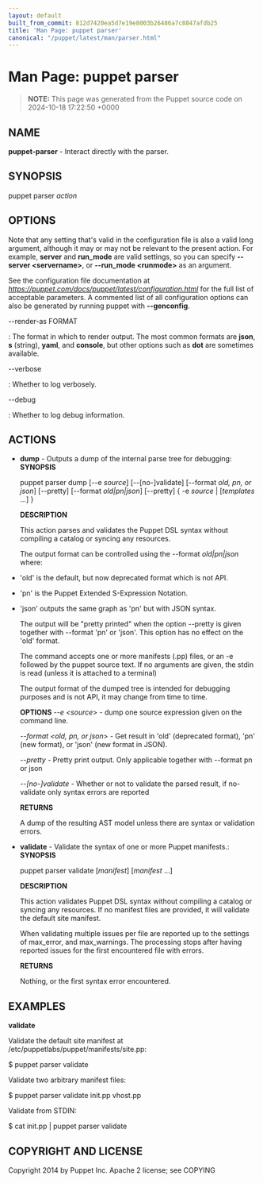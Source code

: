 ```yaml
---
layout: default
built_from_commit: 812d7420ea5d7e19e8003b26486a7c8847afdb25
title: 'Man Page: puppet parser'
canonical: "/puppet/latest/man/parser.html"
---
```


# Man Page: puppet parser

> **NOTE:** This page was generated from the Puppet source code on 2024-10-18 17:22:50 +0000

## NAME
**puppet-parser** - Interact directly with the parser.

## SYNOPSIS
puppet parser *action*

## OPTIONS
Note that any setting that\'s valid in the configuration file is also a
valid long argument, although it may or may not be relevant to the
present action. For example, **server** and **run_mode** are valid
settings, so you can specify **\--server \<servername\>**, or
**\--run_mode \<runmode\>** as an argument.

See the configuration file documentation at
*https://puppet.com/docs/puppet/latest/configuration.html* for the full
list of acceptable parameters. A commented list of all configuration
options can also be generated by running puppet with **\--genconfig**.

\--render-as FORMAT

:   The format in which to render output. The most common formats are
    **json**, **s** (string), **yaml**, and **console**, but other
    options such as **dot** are sometimes available.

\--verbose

:   Whether to log verbosely.

\--debug

:   Whether to log debug information.

## ACTIONS
-   **dump** - Outputs a dump of the internal parse tree for debugging:
    **SYNOPSIS**

    puppet parser dump \[\--e *source*\] \[\--\[no-\]validate\]
    \[\--format *old, pn, or json*\] \[\--pretty\] \[\--format
    *old\|pn\|json*\] \[\--pretty\] { -e *source* \| \[*templates*
    \...\] }

    **DESCRIPTION**

    This action parses and validates the Puppet DSL syntax without
    compiling a catalog or syncing any resources.

    The output format can be controlled using the \--format
    *old\|pn\|json* where:

-   \'old\' is the default, but now deprecated format which is not API.

-   \'pn\' is the Puppet Extended S-Expression Notation.

-   \'json\' outputs the same graph as \'pn\' but with JSON syntax.

    The output will be \"pretty printed\" when the option \--pretty is
    given together with \--format \'pn\' or \'json\'. This option has no
    effect on the \'old\' format.

    The command accepts one or more manifests (.pp) files, or an -e
    followed by the puppet source text. If no arguments are given, the
    stdin is read (unless it is attached to a terminal)

    The output format of the dumped tree is intended for debugging
    purposes and is not API, it may change from time to time.

    **OPTIONS** *\--e \<source*\> - dump one source expression given on
    the command line.

    *\--format \<old, pn, or json*\> - Get result in \'old\' (deprecated
    format), \'pn\' (new format), or \'json\' (new format in JSON).

    *\--pretty* - Pretty print output. Only applicable together with
    \--format pn or json

    *\--\[no-\]validate* - Whether or not to validate the parsed result,
    if no-validate only syntax errors are reported

    **RETURNS**

    A dump of the resulting AST model unless there are syntax or
    validation errors.

-   **validate** - Validate the syntax of one or more Puppet manifests.:
    **SYNOPSIS**

    puppet parser validate \[*manifest*\] \[*manifest* \...\]

    **DESCRIPTION**

    This action validates Puppet DSL syntax without compiling a catalog
    or syncing any resources. If no manifest files are provided, it will
    validate the default site manifest.

    When validating multiple issues per file are reported up to the
    settings of max_error, and max_warnings. The processing stops after
    having reported issues for the first encountered file with errors.

    **RETURNS**

    Nothing, or the first syntax error encountered.

## EXAMPLES
**validate**

Validate the default site manifest at
/etc/puppetlabs/puppet/manifests/site.pp:

\$ puppet parser validate

Validate two arbitrary manifest files:

\$ puppet parser validate init.pp vhost.pp

Validate from STDIN:

\$ cat init.pp \| puppet parser validate

## COPYRIGHT AND LICENSE
Copyright 2014 by Puppet Inc. Apache 2 license; see COPYING
